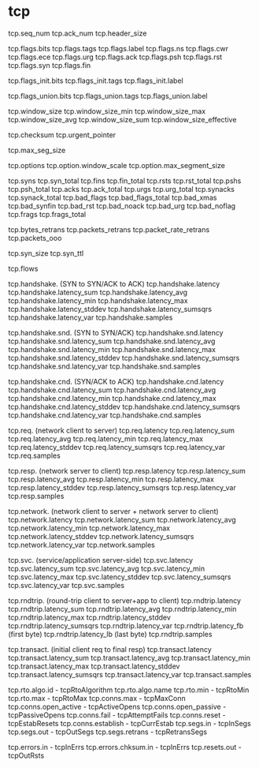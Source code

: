# tcp

tcp.seq_num
tcp.ack_num
tcp.header_size

tcp.flags.bits
tcp.flags.tags
tcp.flags.label
tcp.flags.ns
tcp.flags.cwr
tcp.flags.ece
tcp.flags.urg
tcp.flags.ack
tcp.flags.psh
tcp.flags.rst
tcp.flags.syn
tcp.flags.fin

tcp.flags_init.bits
tcp.flags_init.tags
tcp.flags_init.label

tcp.flags_union.bits
tcp.flags_union.tags
tcp.flags_union.label

tcp.window_size
tcp.window_size_min
tcp.window_size_max
tcp.window_size_avg
tcp.window_size_sum
tcp.window_size_effective

tcp.checksum
tcp.urgent_pointer

tcp.max_seg_size

tcp.options
tcp.option.window_scale
tcp.option.max_segment_size

tcp.syns
tcp.syn_total
tcp.fins
tcp.fin_total
tcp.rsts
tcp.rst_total
tcp.pshs
tcp.psh_total
tcp.acks
tcp.ack_total
tcp.urgs
tcp.urg_total
tcp.synacks
tcp.synack_total
tcp.bad_flags
tcp.bad_flags_total
tcp.bad_xmas
tcp.bad_synfin
tcp.bad_rst
tcp.bad_noack
tcp.bad_urg
tcp.bad_noflag
tcp.frags
tcp.frags_total

tcp.bytes_retrans
tcp.packets_retrans
tcp.packet_rate_retrans
tcp.packets_ooo

tcp.syn_size
tcp.syn_ttl

tcp.flows

tcp.handshake. (SYN to SYN/ACK to ACK)
tcp.handshake.latency
tcp.handshake.latency_sum
tcp.handshake.latency_avg
tcp.handshake.latency_min
tcp.handshake.latency_max
tcp.handshake.latency_stddev
tcp.handshake.latency_sumsqrs
tcp.handshake.latency_var
tcp.handshake.samples

tcp.handshake.snd. (SYN to SYN/ACK)
tcp.handshake.snd.latency
tcp.handshake.snd.latency_sum
tcp.handshake.snd.latency_avg
tcp.handshake.snd.latency_min
tcp.handshake.snd.latency_max
tcp.handshake.snd.latency_stddev
tcp.handshake.snd.latency_sumsqrs
tcp.handshake.snd.latency_var
tcp.handshake.snd.samples

tcp.handshake.cnd. (SYN/ACK to ACK)
tcp.handshake.cnd.latency
tcp.handshake.cnd.latency_sum
tcp.handshake.cnd.latency_avg
tcp.handshake.cnd.latency_min
tcp.handshake.cnd.latency_max
tcp.handshake.cnd.latency_stddev
tcp.handshake.cnd.latency_sumsqrs
tcp.handshake.cnd.latency_var
tcp.handshake.cnd.samples

tcp.req. (network client to server)
tcp.req.latency
tcp.req.latency_sum
tcp.req.latency_avg
tcp.req.latency_min
tcp.req.latency_max
tcp.req.latency_stddev
tcp.req.latency_sumsqrs
tcp.req.latency_var
tcp.req.samples

tcp.resp. (network server to client)
tcp.resp.latency
tcp.resp.latency_sum
tcp.resp.latency_avg
tcp.resp.latency_min
tcp.resp.latency_max
tcp.resp.latency_stddev
tcp.resp.latency_sumsqrs
tcp.resp.latency_var
tcp.resp.samples

tcp.network. (network client to server + network server to client)
tcp.network.latency
tcp.network.latency_sum
tcp.network.latency_avg
tcp.network.latency_min
tcp.network.latency_max
tcp.network.latency_stddev
tcp.network.latency_sumsqrs
tcp.network.latency_var
tcp.network.samples

tcp.svc. (service/application server-side)
tcp.svc.latency
tcp.svc.latency_sum
tcp.svc.latency_avg
tcp.svc.latency_min
tcp.svc.latency_max
tcp.svc.latency_stddev
tcp.svc.latency_sumsqrs
tcp.svc.latency_var
tcp.svc.samples

tcp.rndtrip. (round-trip client to server+app to client)
tcp.rndtrip.latency
tcp.rndtrip.latency_sum
tcp.rndtrip.latency_avg
tcp.rndtrip.latency_min
tcp.rndtrip.latency_max
tcp.rndtrip.latency_stddev
tcp.rndtrip.latency_sumsqrs
tcp.rndtrip.latency_var
tcp.rndtrip.latency_fb (first byte)
tcp.rndtrip.latency_lb (last byte)
tcp.rndtrip.samples

tcp.transact. (initial client req to final resp)
tcp.transact.latency
tcp.transact.latency_sum
tcp.transact.latency_avg
tcp.transact.latency_min
tcp.transact.latency_max
tcp.transact.latency_stddev
tcp.transact.latency_sumsqrs
tcp.transact.latency_var
tcp.transact.samples

tcp.rto.algo.id - tcpRtoAlgorithm
tcp.rto.algo.name
tcp.rto.min - tcpRtoMin
tcp.rto.max - tcpRtoMax
tcp.conns.max - tcpMaxConn
tcp.conns.open_active - tcpActiveOpens
tcp.conns.open_passive - tcpPassiveOpens
tcp.conns.fail - tcpAttemptFails
tcp.conns.reset - tcpEstabResets
tcp.conns.establish - tcpCurrEstab
tcp.segs.in - tcpInSegs
tcp.segs.out - tcpOutSegs
tcp.segs.retrans - tcpRetransSegs

tcp.errors.in - tcpInErrs
tcp.errors.chksum.in - tcpInErrs
tcp.resets.out - tcpOutRsts
